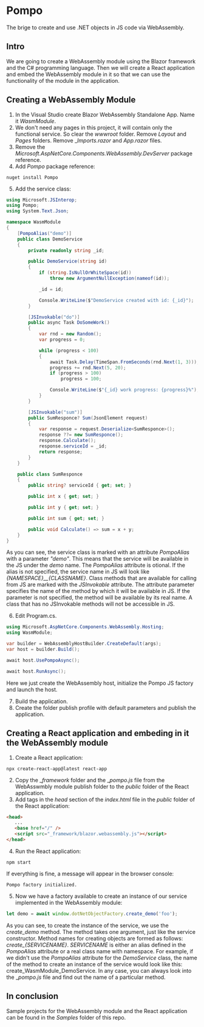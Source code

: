 # Pompo
The brige to create and use .NET objects in JS code via WebAssembly.

## Intro
We are going to create a WebAssembly module using the Blazor framework and the C# programming language. Then we will create a React application and embed the WebAssembly module in it so that we can use the functionality of the module in the application.

## Creating a WebAssembly Module
1. In the Visual Studio create Blazor WebAssembly Standalone App. Name it _WasmModule_.
2. We don't need any pages in this project, it will contain only the functional service. So clear the _wwwroot_ folder. Remove _Layout_ and _Pages_ folders. Remove __Imports.razor_ and _App.razor_ files.
3. Remove the _Microsoft.AspNetCore.Components.WebAssembly.DevServer_ package reference.
4. Add _Pompo_ package reference:
```
nuget install Pompo
```
5. Add the service class:
```cs
using Microsoft.JSInterop;
using Pompo;
using System.Text.Json;

namespace WasmModule
{
    [PompoAlias("demo")]
    public class DemoService
    {
        private readonly string _id;

        public DemoService(string id)
        {
            if (string.IsNullOrWhiteSpace(id))
                throw new ArgumentNullException(nameof(id));

            _id = id;

            Console.WriteLine($"DemoService created with id: {_id}");
        }

        [JSInvokable("do")]
        public async Task DoSomeWork()
        {
            var rnd = new Random();
            var progress = 0;

            while (progress < 100)
            {
                await Task.Delay(TimeSpan.FromSeconds(rnd.Next(1, 3)));
                progress += rnd.Next(5, 20);
                if (progress > 100)
                    progress = 100;

                Console.WriteLine($"{_id} work progress: {progress}%");
            }
        }

        [JSInvokable("sum")]
        public SumResponce? Sum(JsonElement request)
        {
            var response = request.Deserialize<SumResponce>();
            response ??= new SumResponce();
            response.Calculate();
            response.serviceId = _id;
            return response;
        }
    }

    public class SumResponce
    {
        public string? serviceId { get; set; }

        public int x { get; set; }

        public int y { get; set; }

        public int sum { get; set; }

        public void Calculate() => sum = x + y;
    }
}
```
As you can see, the service class is marked with an attribute _PompoAlias_ with a parameter _"demo"_. This means that the service will be available in the JS under the _demo_ name. The _PompoAlias_ attribute is otional. If the alias is not specified, the service name in JS will look like _{NAMESPACE}__{CLASSNAME}_.
Class methods that are available for calling from JS are marked with the _JSInvokable_ attribute. The attribute parameter specifies the name of the method by which it will be available in JS. If the parameter is not specified, the method will be available by its real name. A class that has no JSInvokable methods will not be accessible in JS.

6. Edit Program.cs.
```cs
using Microsoft.AspNetCore.Components.WebAssembly.Hosting;
using WasmModule;

var builder = WebAssemblyHostBuilder.CreateDefault(args);
var host = builder.Build();

await host.UsePompoAsync();

await host.RunAsync();
```
Here we just create the WebAssembly host, initialize the Pompo JS factory and launch the host.

7. Build the application.
8. Create the folder publish profile with default parameters and publish the application.

## Creating a React application and embeding in it the WebAssembly module
1. Create a React application:
```
npx create-react-app@latest react-app
```
2. Copy the __framework_ folder and the __pompo.js_ file from the WebAsswmbly module publish folder to the _public_ folder of the React application.
3. Add tags in the _head_ section of the _index.html_ file in the _public_ folder of the React application:
```html
<head>
   ...
   <base href="/" />
   <script src="_framework/blazor.webassembly.js"></script>
</head>
```
4. Run the React application:
```
npm start
```
If everything is fine, a message will appear in the browser console:
```
Pompo factory initialized.
```
5. Now we have a factory available to create an instance of our service implemented in the WebAssembly module:
```js
let demo = await window.dotNetObjectFactory.create_demo('foo');
```
As you can see, to create the instance of the service, we use the _create_demo_ method. The method takes one argument, just like the service constructor.
Method names for creating objects are formed as follows: *create_{SERVICENAME}*. _SERVICENAME_ is either an alias defined in the _PompoAlias_ attribute or a real class name with namespace.
For example, if we didn't use the _PompoAlias_ attribute for the _DemoService_ class, the name of the method to create an instance of the service would look like this: create_WasmModule_DemoService.
In any case, you can always look into the __pompo.js_ file and find out the name of a particular method.

## In conclusion
Sample projects for the WebAssembly module and the React application can be found in the _Samples_ folder of this repo.

